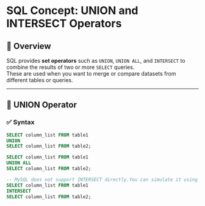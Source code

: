 # SQL Concept: UNION and INTERSECT Operators

## 📘 Overview
SQL provides **set operators** such as `UNION`, `UNION ALL`, and `INTERSECT` to combine the results of two or more `SELECT` queries.  
These are used when you want to merge or compare datasets from different tables or queries.

---

## 🧩 UNION Operator

### ✅ Syntax
```sql
SELECT column_list FROM table1
UNION
SELECT column_list FROM table2;
```
```sql
SELECT column_list FROM table1
UNION ALL
SELECT column_list FROM table2;
```
```sql
-- MySQL does not support INTERSECT directly.You can simulate it using -- -- INNER JOIN or IN:
SELECT column_list FROM table1
INTERSECT
SELECT column_list FROM table2;
